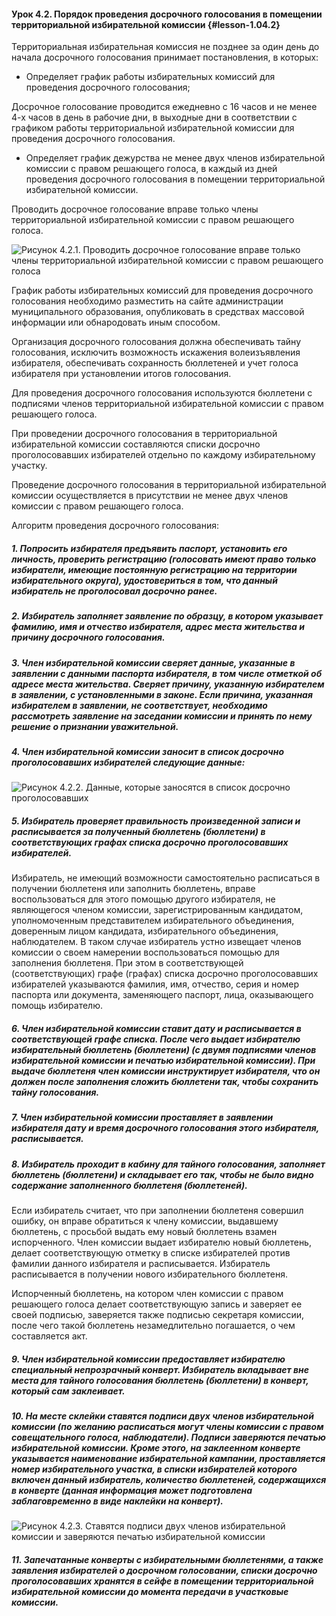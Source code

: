 #### Урок 4.2. Порядок проведения досрочного голосования в помещении территориальной избирательной комиссии {#lesson-1.04.2}

Территориальная избирательная комиссия не позднее за один день до начала досрочного голосования принимает постановления, в которых:

- Определяет график работы избирательных комиссий для проведения досрочного голосования;

Досрочное голосование проводится ежедневно с 16 часов и не менее 
4-х часов в день в рабочие дни, в выходные дни в соответствии с графиком работы территориальной избирательной комиссии для проведения досрочного голосования.

- Определяет график дежурства не менее двух членов избирательной комиссии с правом решающего голоса, в каждый из дней проведения досрочного голосования в помещении территориальной избирательной комиссии.

Проводить досрочное голосование вправе только члены территориальной избирательной комиссии с правом решающего голоса.

![Рисунок 4.2.1. Проводить досрочное голосование вправе только члены территориальной избирательной комиссии с правом решающего голоса ](./1.04.2.1.png)

График работы избирательных комиссий для проведения досрочного голосования необходимо разместить на сайте администрации муниципального образования, опубликовать в средствах массовой информации или обнародовать иным способом.

Организация досрочного голосования должна обеспечивать тайну голосования, исключить возможность искажения волеизъявления избирателя, обеспечивать сохранность бюллетеней и учет голоса избирателя при установлении итогов голосования.

Для проведения досрочного голосования используются бюллетени с подписями членов территориальной избирательной комиссии с правом решающего голоса.

При проведении досрочного голосования в территориальной избирательной комиссии составляются списки досрочно проголосовавших избирателей отдельно по каждому избирательному участку. 

Проведение досрочного голосования в территориальной избирательной комиссии осуществляется в присутствии не менее двух членов комиссии с правом решающего голоса.

Алгоритм проведения досрочного голосования:

##### 1.	Попросить избирателя предъявить паспорт, установить его личность, проверить регистрацию (голосовать имеют право только избиратели, имеющие постоянную регистрацию на территории избирательного округа), удостовериться в том, что данный избиратель не проголосовал досрочно ранее.

##### 2.	Избиратель заполняет заявление по образцу, в котором указывает фамилию, имя и отчество избирателя, адрес места жительства и причину досрочного голосования.

##### 3.	Член избирательной комиссии сверяет данные, указанные в заявлении с данными паспорта избирателя, в том числе отметкой об адресе места жительства. Сверяет причину, указанную избирателем в заявлении, с установленными в законе. Если причина, указанная избирателем в заявлении, не соответствует, необходимо рассмотреть заявление на заседании комиссии и принять по нему решение о признании уважительной.

##### 4.	Член избирательной комиссии заносит в список досрочно проголосовавших избирателей следующие данные:

![Рисунок 4.2.2. Данные, которые заносятся в список досрочно проголосовавших ](./1.04.2.2.png)

##### 5.	Избиратель проверяет правильность произведенной записи и расписывается за полученный бюллетень (бюллетени) в соответствующих графах списка досрочно проголосовавших избирателей.

Избиратель, не имеющий возможности самостоятельно расписаться в получении бюллетеня или заполнить бюллетень, вправе воспользоваться для этого помощью другого избирателя, не являющегося членом комиссии, зарегистрированным кандидатом, уполномоченным представителем избирательного объединения, доверенным лицом кандидата, избирательного объединения, наблюдателем. В таком случае избиратель устно извещает членов комиссии о своем намерении воспользоваться помощью для заполнения бюллетеня. При этом в соответствующей (соответствующих) графе (графах) списка досрочно проголосовавших избирателей указываются фамилия, имя, отчество, серия и номер паспорта или документа, заменяющего паспорт, лица, оказывающего помощь избирателю.

##### 6.	Член избирательной комиссии ставит дату и расписывается в соответствующей графе списка. После чего выдает избирателю избирательный бюллетень (бюллетени) (с двумя подписями членов избирательной комиссии и печатью избирательной комиссии). При выдаче бюллетеня член комиссии инструктирует избирателя, что он должен после заполнения сложить бюллетени так, чтобы сохранить тайну голосования. 

##### 7.	Член избирательной комиссии проставляет в заявлении избирателя дату и время досрочного голосования этого избирателя, расписывается.

##### 8.	Избиратель проходит в кабину для тайного голосования, заполняет бюллетень (бюллетени) и складывает его так, чтобы не было видно содержание заполненного бюллетеня (бюллетеней).

Если избиратель считает, что при заполнении бюллетеня совершил ошибку, он вправе обратиться к члену комиссии, выдавшему бюллетень, с просьбой выдать ему новый бюллетень взамен испорченного. Член комиссии выдает избирателю новый бюллетень, делает соответствующую отметку в списке избирателей против фамилии данного избирателя и расписывается. Избиратель расписывается в получении нового избирательного бюллетеня. 

Испорченный бюллетень, на котором член комиссии с правом решающего голоса делает соответствующую запись и заверяет ее своей подписью, заверяется также подписью секретаря комиссии, после чего такой бюллетень незамедлительно погашается, о чем составляется акт.

##### 9.	Член избирательной комиссии предоставляет избирателю специальный непрозрачный конверт. Избиратель вкладывает вне места для тайного голосования бюллетень (бюллетени) в конверт, который сам заклеивает.

##### 10.	На месте склейки ставятся подписи двух членов избирательной комиссии (по желанию расписаться могут члены комиссии с правом совещательного голоса, наблюдатели). Подписи заверяются печатью избирательной комиссии. Кроме этого, на заклеенном конверте указывается наименование избирательной кампании, проставляется номер избирательного участка, в списки избирателей которого включен данный избиратель, количество бюллетеней, содержащихся в конверте (данная информация может подготовлена заблаговременно в виде наклейки на конверт).

![Рисунок 4.2.3. Ставятся подписи двух членов избирательной комиссии и заверяются печатью избирательной комиссии ](./1.04.2.3.png)

##### 11.	Запечатанные конверты с избирательными бюллетенями, а также заявления избирателей о досрочном голосовании, списки досрочно проголосовавших хранятся в сейфе в помещении территориальной избирательной комиссии до момента передачи в участковые комиссии.
